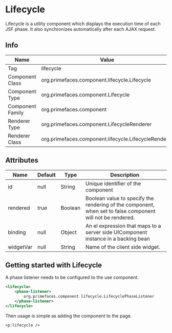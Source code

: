 # Lifecycle

Lifecycle is a utility component which displays the execution time of each JSF phase. It also
synchronizes automatically after each AJAX request.

## Info

| Name | Value |
| - | - |
| Tag | lifecycle
| Component Class | org.primefaces.component.lifecycle.Lifecycle
| Component Type | org.primefaces.component.Lifecycle
| Component Family | org.primefaces.component |
| Renderer Type | org.primefaces.component.LifecycleRenderer
| Renderer Class | org.primefaces.component.lifecycle.LifecycleRenderer

## Attributes

| Name | Default | Type | Description | 
| --- | --- | --- | --- |
id | null | String | Unique identifier of the component
rendered | true | Boolean | Boolean value to specify the rendering of the component, when set to false component will not be rendered.
binding | null | Object | An el expression that maps to a server side UIComponent instance in a backing bean
widgetVar | null | String | Name of the client side widget.

## Getting started with Lifecycle
A phase listener needs to be configured to the use component.

```xml
<lifecycle>
    <phase-listener>
        org.primefaces.component.lifecycle.LifecyclePhaseListener
    </phase-listener>
</lifecycle>
```
Then usage is simple as adding the component to the page.

```xhtml
<p:lifecycle />
```
